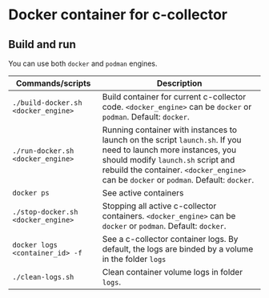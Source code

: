 # Docker container for c-collector

## Build and run 
You can use both `docker` and `podman` engines.

| Commands/scripts                     | Description             |
| ------------------------------------ |-------------------------|
| `./build-docker.sh <docker_engine>`  | Build container for current c-collector code. `<docker_engine>` can be `docker` or `podman`. Default: `docker`. |
| `./run-docker.sh <docker_engine>`    | Running container with instances to launch on the script `launch.sh`. If you need to launch more instances, you should modify `launch.sh` script and rebuild the container. `<docker_engine>` can be `docker` or `podman`. Default: `docker`. |
| `docker ps`                          | See active containers |
| `./stop-docker.sh <docker_engine>`   | Stopping all active c-collector containers. `<docker_engine>` can be `docker` or `podman`. Default: `docker`. |
| `docker logs <container_id> -f`      | See a c-collector container logs. By default, the logs are binded by a volume in the folder `logs` |
| `./clean-logs.sh`                    | Clean container volume logs in folder `logs`. |

